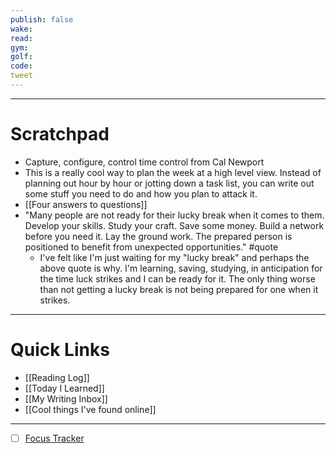 ```yaml
---
publish: false
wake:
read:
gym:
golf:
code:
tweet
---
```

***
# Scratchpad
- Capture, configure, control time control from Cal Newport
- This is a really cool way to plan the week at a high level view. Instead of planning out hour by hour or jotting down a task list, you can write out some stuff you need to do and how you plan to attack it.
- [[Four answers to questions]]
- "Many people are not ready for their lucky break when it comes to them. Develop your skills. Study your craft. Save some money. Build a network before you need it. Lay the ground work. The prepared person is positioned to benefit from unexpected opportunities." #quote 
	- I've felt like I'm just waiting for my "lucky break" and perhaps the above quote is why. I'm learning, saving, studying, in anticipation for the time luck strikes and I can be ready for it. The only thing worse than not getting a lucky break is not being prepared for one when it strikes.



---
# Quick Links
- [[Reading Log]]
- [[Today I Learned]]
- [[My Writing Inbox]]
- [[Cool things I've found online]]

***
- [ ] [Focus Tracker](https://docs.google.com/spreadsheets/d/18ZL9CSRxE2z7pTKcaPGe3749GMO9Ov2UjVsRMQqShBk/edit#gid=696776801)